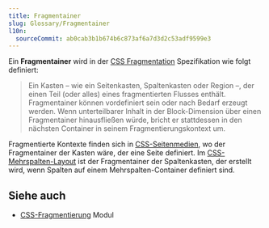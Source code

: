 ```yaml
---
title: Fragmentainer
slug: Glossary/Fragmentainer
l10n:
  sourceCommit: ab0cab3b1b674b6c873af6a7d3d2c53adf9599e3
---
```


Ein **Fragmentainer** wird in der [CSS Fragmentation](https://drafts.csswg.org/css-break/) Spezifikation wie folgt definiert:

> Ein Kasten – wie ein Seitenkasten, Spaltenkasten oder Region –, der einen Teil (oder alles) eines fragmentierten Flusses enthält. Fragmentainer können vordefiniert sein oder nach Bedarf erzeugt werden. Wenn unterteilbarer Inhalt in der Block-Dimension über einen Fragmentainer hinausfließen würde, bricht er stattdessen in den nächsten Container in seinem Fragmentierungskontext um.

Fragmentierte Kontexte finden sich in [CSS-Seitenmedien](/de/docs/Web/CSS/CSS_paged_media), wo der Fragmentainer der Kasten wäre, der eine Seite definiert. Im [CSS-Mehrspalten-Layout](/de/docs/Web/CSS/CSS_multicol_layout) ist der Fragmentainer der Spaltenkasten, der erstellt wird, wenn Spalten auf einem Mehrspalten-Container definiert sind.

## Siehe auch

- [CSS-Fragmentierung](/de/docs/Web/CSS/CSS_fragmentation) Modul
